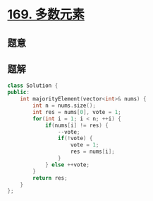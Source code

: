 #  [169. 多数元素](https://leetcode-cn.com/problems/majority-element/)

## 题意



## 题解



```c++
class Solution {
public:
    int majorityElement(vector<int>& nums) {
        int n = nums.size();
        int res = nums[0], vote = 1;
        for(int i = 1; i < n; ++i) {
            if(nums[i] != res) {
                --vote;
                if(!vote) {
                    vote = 1;
                    res = nums[i];
                }
            } else ++vote;
        }
        return res;
    }
};
```



```python3

```

